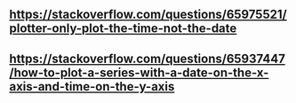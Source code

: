 ## https://stackoverflow.com/questions/65975521/plotter-only-plot-the-time-not-the-date

## https://stackoverflow.com/questions/65937447/how-to-plot-a-series-with-a-date-on-the-x-axis-and-time-on-the-y-axis
